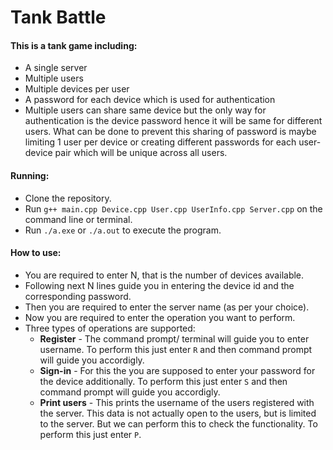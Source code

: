 # Tank Battle
#### This is a tank game including:
* A single server
* Multiple users
* Multiple devices per user
* A password for each device which is used for authentication
* Multiple users can share same device but the only way for authentication is the device password hence it will be same for different users. What can be done to prevent this sharing of password is maybe limiting 1 user per device or creating different passwords for each user-device pair which will be unique across all users.  

#### Running:
* Clone the repository.
* Run `g++ main.cpp Device.cpp User.cpp UserInfo.cpp Server.cpp` on the command line or terminal.
* Run `./a.exe` or `./a.out` to execute the program.

#### How to use:
* You are required to enter N, that is the number of devices available.
* Following next N lines guide you in entering the device id and the corresponding password.
* Then you are required to enter the server name (as per your choice).
* Now you are required to enter the operation you want to perform.
* Three types of operations are supported:
    * **Register** - The command prompt/ terminal will guide you to enter username. To perform this just enter `R` and then command prompt will guide you accordigly.
    * **Sign-in** - For this the you are supposed to enter your password for the device additionally.  To perform this just enter `S` and then command prompt will guide you accordigly.
    * **Print users** - This prints the username of the users registered with the server. This data is not actually open to the users, but is limited to the server. But we can perform this to check the functionality. To perform this just enter `P`. 
